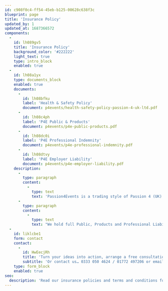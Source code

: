 ```yaml
---
id: c908f0c4-ff54-45eb-b125-00628c638f3c
blueprint: page
title: 'Insurance Policy'
updated_by: 1
updated_at: 1687366572
components:
  -
    id: lh089gv5
    title: 'Insurance Policy'
    background_color: '#222222'
    light_text: true
    type: intro_block
    enabled: true
  -
    id: lh08a1yx
    type: documents_block
    enabled: true
    documents:
      -
        id: lh08bfku
        label: 'Health & Safety Policy'
        document: p4events/health-safety-policy-passion-4-uk-ltd.pdf
      -
        id: lh08c4ph
        label: 'P4E Public & Products'
        document: p4events/p4e-public-products.pdf
      -
        id: lh08dc0i
        label: 'P4E Professional Indemnity'
        document: p4events/p4e-professional-indemnity.pdf
      -
        id: lh08dtvy
        label: 'P4E Employer Liability'
        document: p4events/p4e-employer-liability.pdf
    description:
      -
        type: paragraph
        content:
          -
            type: text
            text: 'Passion4Events is a trading style of Passion 4 (UK) Ltd registered in England and Wales Company No. 589071.'
      -
        type: paragraph
        content:
          -
            type: text
            text: "We hold full Public, Products and Professional Liability Insurance which can be downloaded below along with our company Health and Safety Policy.\_Risk Assessments are written individually for each event and will be sent a minimum of three-working days in advance of your event along with all relevant PAT certification."
  -
    id: liklcbe1
    form: contact
    contact:
      -
        id: HwEecjRh
        title: 'Turn your ideas into action, arrange a free consultation'
        subtitle: 'Or contact us… 0333 050 4624 / 01772 497206 or email us: info@p4events.co.uk'
    type: form_block
    enabled: true
seo:
  description: 'Read our insurance policies and terms and conditions for our business here.'
---
```


